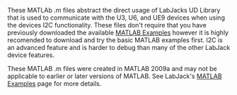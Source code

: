 These MATLAb .m files abstract the direct usage of LabJacks UD Library that is used to communicate with the U3, U6, and UE9 devices when using the devices I2C functionality.  These files don't require that you have previously downloaded the available [MATLAB Examples](https://labjack.com/support/software/examples/ud/matlab) however it is highly recomended to download and try the basic MATLAB examples first.  I2C is an advanced feature and is harder to debug than many of the other LabJack device features.

These MATLAB .m files were created in MATLAB 2009a and may not be applicable to earlier or later versions of MATLAB.  See LabJack's [MATLAB Examples](https://labjack.com/support/software/examples/ud/matlab) page for more details.